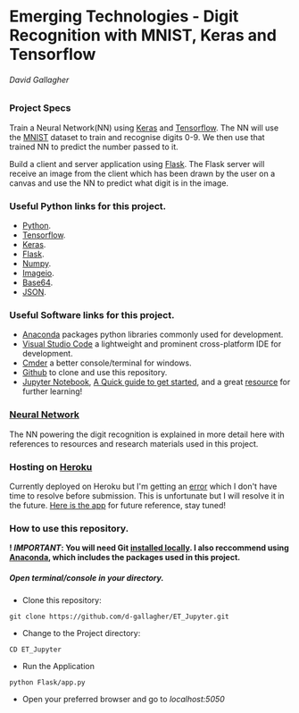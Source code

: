 # Emerging Technologies - Digit Recognition with MNIST, Keras and Tensorflow
###### David Gallagher

### Project Specs
Train a Neural Network(NN) using [Keras](https://keras.io/) and [Tensorflow](https://www.tensorflow.org/). 
The NN will use the [MNIST](http://yann.lecun.com/exdb/mnist/) dataset to train and recognise digits 0-9. We then use that trained NN to predict the number passed to it.

Build a client and server application using [Flask](http://flask.palletsprojects.com/en/1.1.x/). The Flask server will receive an image from the client which has been drawn by the user on a canvas and use the NN to predict what digit is in the image.

### Useful Python links for this project.
* [Python](https://www.python.org/).
* [Tensorflow](https://www.tensorflow.org/).
* [Keras](https://keras.io/).
* [Flask](http://flask.palletsprojects.com/en/1.1.x/).
* [Numpy](https://numpy.org/).
* [Imageio](https://imageio.readthedocs.io/en/stable/).
* [Base64](https://docs.python.org/2/library/base64.html).
* [JSON](https://docs.python.org/3/library/json.html).

### Useful Software links for this project.
* [Anaconda](https://www.anaconda.com/distribution/) packages python libraries commonly used for development.
* [Visual Studio Code](https://code.visualstudio.com/) a lightweight and prominent cross-platform IDE for development.
* [Cmder](https://cmder.net/) a better console/terminal for windows.
* [Github](https://git-scm.com/downloads) to clone and use this repository.
* [Jupyter Notebook](https://jupyter.org/), [A Quick guide to get started](https://jupyter-notebook-beginner-guide.readthedocs.io/en/latest/), and a great [resource](https://github.com/jupyter/jupyter/wiki/A-gallery-of-interesting-Jupyter-Notebooks) for further learning!

### [Neural Network](https://github.com/d-gallagher/ET_Jupyter/blob/master/Jupyter/Learning_MNIST%20DNN.ipynb) 
The NN powering the digit recognition is explained in more detail here with references to resources and research materials used in this project.
### Hosting on [Heroku](www.heroku.com)
Currently deployed on Heroku but I'm getting an [error](https://github.com/d-gallagher/ET_Jupyter/issues/3) which I don't have time to resolve before submission. This is unfortunate but I will resolve it in the future.
[Here is the app](https://mnist-number-prediction.herokuapp.com/) for future reference, stay tuned!

### How to use this repository.
**! _IMPORTANT_: You will need Git [installed locally](https://git-scm.com/book/en/v2/Getting-Started-Installing-Git). I also reccommend using [Anaconda](https://www.anaconda.com/distribution/), which includes the packages used in this project.**

##### Open terminal/console in your directory.
* Clone this repository:
```
git clone https://github.com/d-gallagher/ET_Jupyter.git
```
* Change to the Project directory:
```
CD ET_Jupyter
```
* Run the Application
```
python Flask/app.py
```
* Open your preferred browser and go to _localhost:5050_
